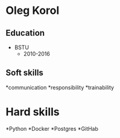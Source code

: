 # Oleg Korol


## Education
* BSTU
    + 2010-2016


## Soft skills
*communication
*responsibility 
*trainability


# Hard skills
*Python
*Docker
*Postgres
*GitHab


